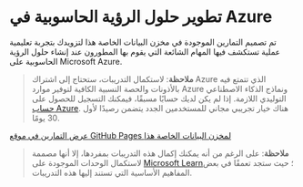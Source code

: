 # تطوير حلول الرؤية الحاسوبية في Azure

تم تصميم التمارين الموجودة في مخزن البيانات الخاصة هذا لتزويدك بتجربة تعليمية عملية تستكشف فيها المهام الشائعة التي يقوم بها المطورون عند إنشاء حلول الرؤية الحاسوبية على Microsoft Azure.

> **ملاحظة**: لاستكمال التدريبات، ستحتاج إلى اشتراك Azure الذي تتمتع فيه بالأذونات والحصة النسبية الكافية لتوفير موارد Azure ونماذج الذكاء الاصطناعي التوليدي اللازمة. إذا لم يكن لديك حسابًا مسبقًا، فيمكنك التسجيل للحصول على [حساب Azure](https://azure.microsoft.com/free). هناك خيار تجريبي مجاني للمستخدمين الجدد يتضمن رصيدًا لأول 30 يومًا.

[عرض التمارين في موقع GitHub Pages لمخزن البيانات الخاصة هذا](https://go.microsoft.com/fwlink/?linkid=2318640)

> **ملاحظة**: على الرغم من أنه يمكنك إكمال هذه التدريبات بمفردها، إلا أنها مصممة لاستكمال الوحدات الموجودة على [Microsoft Learn](https://learn.microsoft.com/training/paths/create-computer-vision-solutions-azure-ai/)؛ حيث ستجد تعمقًا في بعض المفاهيم الأساسية التي تستند إليها هذه التدريبات.

